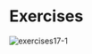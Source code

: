 # Exercises
![exercises17-1](https://user-images.githubusercontent.com/70604577/160040249-40643657-777b-43dd-a69c-503af5f11ebe.png)

